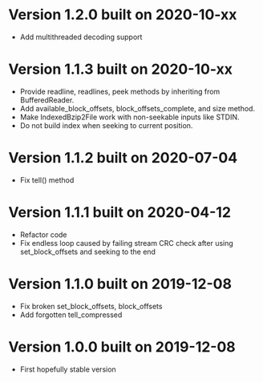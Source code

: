 
# Version 1.2.0 built on 2020-10-xx

 - Add multithreaded decoding support

# Version 1.1.3 built on 2020-10-xx

 - Provide readline, readlines, peek methods by inheriting from BufferedReader.
 - Add available_block_offsets, block_offsets_complete, and size method.
 - Make IndexedBzip2File work with non-seekable inputs like STDIN.
 - Do not build index when seeking to current position.

# Version 1.1.2 built on 2020-07-04

 - Fix tell() method

# Version 1.1.1 built on 2020-04-12

 - Refactor code
 - Fix endless loop caused by failing stream CRC check after using set_block_offsets and seeking to the end

# Version 1.1.0 built on 2019-12-08

 - Fix broken set_block_offsets, block_offsets
 - Add forgotten tell_compressed

# Version 1.0.0 built on 2019-12-08

 - First hopefully stable version
